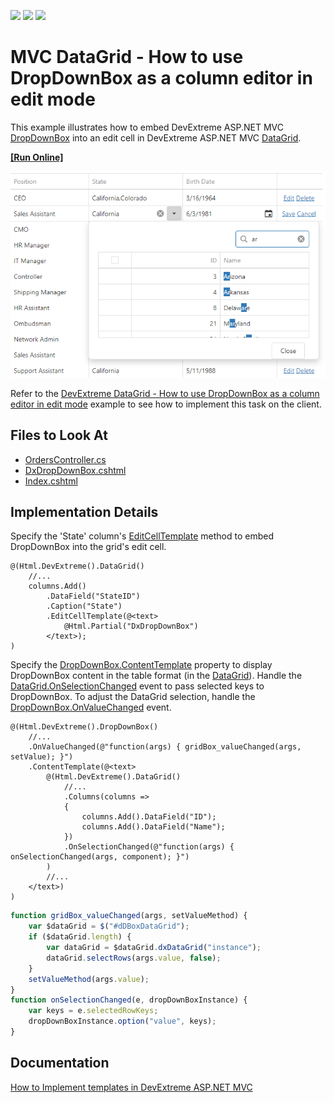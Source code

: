 <!-- default badges list -->
![](https://img.shields.io/endpoint?url=https://codecentral.devexpress.com/api/v1/VersionRange/128583421/17.1.5%2B)
[![](https://img.shields.io/badge/Open_in_DevExpress_Support_Center-FF7200?style=flat-square&logo=DevExpress&logoColor=white)](https://supportcenter.devexpress.com/ticket/details/T576412)
[![](https://img.shields.io/badge/📖_How_to_use_DevExpress_Examples-e9f6fc?style=flat-square)](https://docs.devexpress.com/GeneralInformation/403183)
<!-- default badges end -->
# MVC DataGrid - How to use DropDownBox as a column editor in edit mode

This example illustrates how to embed DevExtreme ASP.NET MVC [DropDownBox](https://docs.devexpress.com/AspNetCore/DevExtreme.AspNet.Mvc.Builders.DropDownBoxBuilder) into an edit cell in DevExtreme ASP.NET MVC [DataGrid](https://docs.devexpress.com/AspNetCore/DevExtreme.AspNet.Mvc.Builders.DataGridBuilder-1). 

<!-- run online -->
**[[Run Online]](https://codecentral.devexpress.com/t576412/)**
<!-- run online end -->

![DevExtreme MVC DataGrid - How to use DropDownBox as a column editor in edit mode](datagrid-dropdown-edit-mode.png)

Refer to the [DevExtreme DataGrid - How to use DropDownBox as a column editor in edit mode](https://github.com/DevExpress-Examples/datagrid-how-to-use-dropdownbox-as-a-column-editor-in-edit-mode-t548916) example to see how to implement this task on the client. 

## Files to Look At

* [OrdersController.cs](./MVC/T548916/Controllers/OrdersController.cs)
* [DxDropDownBox.cshtml](./MVC/T548916/Views/Home/DxDropDownBox.cshtml)
* [Index.cshtml](./MVC/T548916/Views/Home/Index.cshtml)

## Implementation Details

Specify the 'State' column's [EditCellTemplate](https://docs.devexpress.com/AspNetCore/DevExtreme.AspNet.Mvc.Builders.DataGridColumnBuilder-1.EditCellTemplate.overloads) method to embed DropDownBox into the grid's edit cell.

```cshtml
@(Html.DevExtreme().DataGrid()
    //...
    columns.Add()
        .DataField("StateID")
        .Caption("State")
        .EditCellTemplate(@<text>
            @Html.Partial("DxDropDownBox")
        </text>);
)
```

Specify the [DropDownBox.ContentTemplate](https://docs.devexpress.com/AspNetCore/DevExtreme.AspNet.Mvc.Builders.DropDownBoxBuilder.ContentTemplate.overloads) property to display DropDownBox content in the table format (in the [DataGrid](https://docs.devexpress.com/AspNetCore/DevExtreme.AspNet.Mvc.Builders.DataGridBuilder-1)). Handle the [DataGrid.OnSelectionChanged](https://docs.devexpress.com/AspNetCore/DevExtreme.AspNet.Mvc.Builders.DataGridBuilder-1.OnSelectionChanged.overloads) event to pass selected keys to DropDownBox. To adjust the DataGrid selection, handle the [DropDownBox.OnValueChanged](https://docs.devexpress.com/AspNetCore/DevExtreme.AspNet.Mvc.Builders.DropDownBoxBuilder.OnValueChanged.overloads) event.

```cshtml
@(Html.DevExtreme().DropDownBox()
    //...
    .OnValueChanged(@"function(args) { gridBox_valueChanged(args, setValue); }")
    .ContentTemplate(@<text>
        @(Html.DevExtreme().DataGrid()
            //...
            .Columns(columns =>
            {
                columns.Add().DataField("ID");
                columns.Add().DataField("Name");
            })
            .OnSelectionChanged(@"function(args) { onSelectionChanged(args, component); }")
        )
        //...
    </text>)
)
```

```js
function gridBox_valueChanged(args, setValueMethod) {
    var $dataGrid = $("#dDBoxDataGrid");
    if ($dataGrid.length) {
        var dataGrid = $dataGrid.dxDataGrid("instance");
        dataGrid.selectRows(args.value, false);
    }
    setValueMethod(args.value);
}
function onSelectionChanged(e, dropDownBoxInstance) {
    var keys = e.selectedRowKeys;
    dropDownBoxInstance.option("value", keys);
}
```

## Documentation

[How to Implement templates in DevExtreme ASP.NET MVC](https://docs.devexpress.com/DevExtremeAspNetMvc/400702/get-started/configure-a-project#create-a-new-project-from-templates)